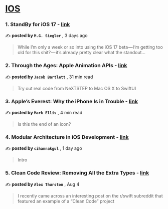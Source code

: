 
<h1><a href=https://medium.com/tag/ios/recommended target="_blank" rel="noopener noreferrer">IOS</a></h1>
<h3>1. StandBy for iOS 17 - <a href=https://medium.com/five-hundred-words/standby-for-ios-17-5f44f03d7534?source=tag_recommended_feed---------0-84----------ios----------25aac34b_ef8f_44fe_b63d_f31f613c27d4------- target="_blank" rel="noopener noreferrer">link</a></h3>

✍️ **posted by `M.G. Siegler`** <date> , 3 days ago</date>

<blockquote>While I’m only a week or so into using the iOS 17 beta — I’m getting too old for this shit? — it’s already pretty clear what the standout…</blockquote>

<h3>2. Through the Ages: Apple Animation APIs - <a href=https://medium.com/better-programming/through-the-ages-apple-animation-apis-2ab5925f546b?source=tag_recommended_feed---------1-107----------ios----------25aac34b_ef8f_44fe_b63d_f31f613c27d4------- target="_blank" rel="noopener noreferrer">link</a></h3>

✍️ **posted by `Jacob Bartlett`** <date> , 31 min read</date>

<blockquote>Try out real code from NeXTSTEP to Mac OS X to SwiftUI</blockquote>

<h3>3. Apple’s Everest: Why the iPhone Is in Trouble - <a href=https://medium.com/macoclock/apples-everest-why-the-iphone-is-in-trouble-b2129b78460d?source=tag_recommended_feed---------2-85----------ios----------25aac34b_ef8f_44fe_b63d_f31f613c27d4------- target="_blank" rel="noopener noreferrer">link</a></h3>

✍️ **posted by `Mark Ellis`** <date> , 4 min read</date>

<blockquote>Is this the end of an icon?</blockquote>

<h3>4. Modular Architecture in iOS Development - <a href=https://medium.com/@cihannakgul/modular-architecture-in-ios-development-dd5920222692?source=tag_recommended_feed---------3-84----------ios----------25aac34b_ef8f_44fe_b63d_f31f613c27d4------- target="_blank" rel="noopener noreferrer">link</a></h3>

✍️ **posted by `cihannakgul`** <date> , 1 day ago</date>

<blockquote>Intro</blockquote>

<h3>5. Clean Code Review: Removing All the Extra Types - <a href=https://medium.com/better-programming/clean-code-review-removing-all-the-extra-types-162b539b58f4?source=tag_recommended_feed---------4-107----------ios----------25aac34b_ef8f_44fe_b63d_f31f613c27d4------- target="_blank" rel="noopener noreferrer">link</a></h3>

✍️ **posted by `Alex Thurston`** <date> , Aug 4</date>

<blockquote>I recently came across an interesting post on the r/swift subreddit that featured an example of a “Clean Code” project</blockquote>


